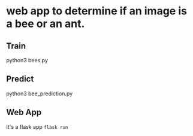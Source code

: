 # web app to determine if an image is a bee or an ant.

## Train

python3 bees.py

## Predict

python3 bee_prediction.py

## Web App

It's a flask app
`flask run`
